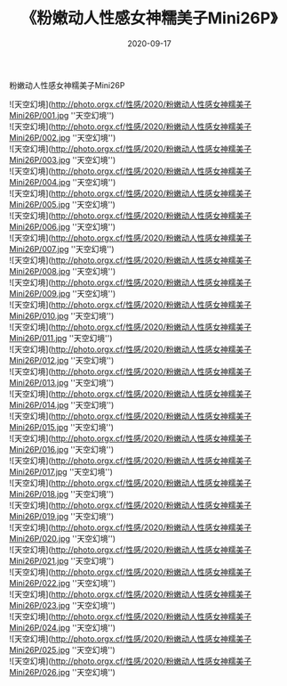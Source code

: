 ﻿---
layout: post
title:  《粉嫩动人性感女神糯美子Mini26P》
date:   2020-09-17
img: http://photo.orgx.cf/性感/2020/粉嫩动人性感女神糯美子Mini26P/000.jpg
categories: [美女, 性感, 泳衣]
---

粉嫩动人性感女神糯美子Mini26P



![天空幻境](http://photo.orgx.cf/性感/2020/粉嫩动人性感女神糯美子Mini26P/001.jpg ''天空幻境'') <br>
![天空幻境](http://photo.orgx.cf/性感/2020/粉嫩动人性感女神糯美子Mini26P/002.jpg ''天空幻境'') <br>
![天空幻境](http://photo.orgx.cf/性感/2020/粉嫩动人性感女神糯美子Mini26P/003.jpg ''天空幻境'') <br>
![天空幻境](http://photo.orgx.cf/性感/2020/粉嫩动人性感女神糯美子Mini26P/004.jpg ''天空幻境'') <br>
![天空幻境](http://photo.orgx.cf/性感/2020/粉嫩动人性感女神糯美子Mini26P/005.jpg ''天空幻境'') <br>
![天空幻境](http://photo.orgx.cf/性感/2020/粉嫩动人性感女神糯美子Mini26P/006.jpg ''天空幻境'') <br>
![天空幻境](http://photo.orgx.cf/性感/2020/粉嫩动人性感女神糯美子Mini26P/007.jpg ''天空幻境'') <br>
![天空幻境](http://photo.orgx.cf/性感/2020/粉嫩动人性感女神糯美子Mini26P/008.jpg ''天空幻境'') <br>
![天空幻境](http://photo.orgx.cf/性感/2020/粉嫩动人性感女神糯美子Mini26P/009.jpg ''天空幻境'') <br>
![天空幻境](http://photo.orgx.cf/性感/2020/粉嫩动人性感女神糯美子Mini26P/010.jpg ''天空幻境'') <br>
![天空幻境](http://photo.orgx.cf/性感/2020/粉嫩动人性感女神糯美子Mini26P/011.jpg ''天空幻境'') <br>
![天空幻境](http://photo.orgx.cf/性感/2020/粉嫩动人性感女神糯美子Mini26P/012.jpg ''天空幻境'') <br>
![天空幻境](http://photo.orgx.cf/性感/2020/粉嫩动人性感女神糯美子Mini26P/013.jpg ''天空幻境'') <br>
![天空幻境](http://photo.orgx.cf/性感/2020/粉嫩动人性感女神糯美子Mini26P/014.jpg ''天空幻境'') <br>
![天空幻境](http://photo.orgx.cf/性感/2020/粉嫩动人性感女神糯美子Mini26P/015.jpg ''天空幻境'') <br>
![天空幻境](http://photo.orgx.cf/性感/2020/粉嫩动人性感女神糯美子Mini26P/016.jpg ''天空幻境'') <br>
![天空幻境](http://photo.orgx.cf/性感/2020/粉嫩动人性感女神糯美子Mini26P/017.jpg ''天空幻境'') <br>
![天空幻境](http://photo.orgx.cf/性感/2020/粉嫩动人性感女神糯美子Mini26P/018.jpg ''天空幻境'') <br>
![天空幻境](http://photo.orgx.cf/性感/2020/粉嫩动人性感女神糯美子Mini26P/019.jpg ''天空幻境'') <br>
![天空幻境](http://photo.orgx.cf/性感/2020/粉嫩动人性感女神糯美子Mini26P/020.jpg ''天空幻境'') <br>
![天空幻境](http://photo.orgx.cf/性感/2020/粉嫩动人性感女神糯美子Mini26P/021.jpg ''天空幻境'') <br>
![天空幻境](http://photo.orgx.cf/性感/2020/粉嫩动人性感女神糯美子Mini26P/022.jpg ''天空幻境'') <br>
![天空幻境](http://photo.orgx.cf/性感/2020/粉嫩动人性感女神糯美子Mini26P/023.jpg ''天空幻境'') <br>
![天空幻境](http://photo.orgx.cf/性感/2020/粉嫩动人性感女神糯美子Mini26P/024.jpg ''天空幻境'') <br>
![天空幻境](http://photo.orgx.cf/性感/2020/粉嫩动人性感女神糯美子Mini26P/025.jpg ''天空幻境'') <br>
![天空幻境](http://photo.orgx.cf/性感/2020/粉嫩动人性感女神糯美子Mini26P/026.jpg ''天空幻境'') <br>